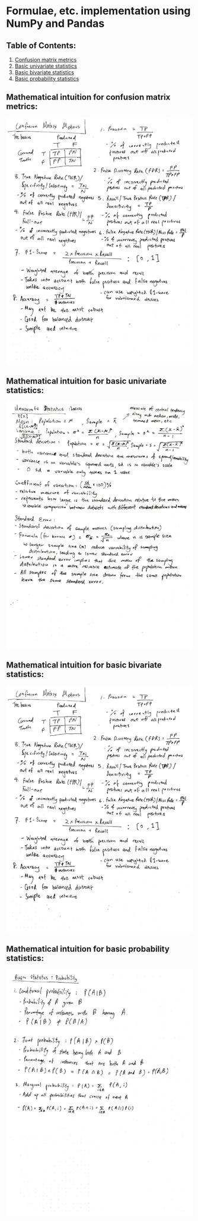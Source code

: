 # Formulae, etc. implementation using NumPy and Pandas

## Table of Contents:
1. [Confusion matrix metrics](#mathematical-intuition-for-confusion-matrix-metrics)
2. [Basic univariate statistics](#mathematical-intuition-for-basic-univariate-statistics)
3. [Basic bivariate statistics](#mathematical-intuition-for-basic-bivariate-statistics)
4. [Basic probability statistics](#mathematical-intuition-for-basic-probability-statistics)

## Mathematical intuition for confusion matrix metrics:
![](../assets/utils/confusion_metrics.jpg)

## Mathematical intuition for basic univariate statistics:
![](../assets/utils/univariate_basics.jpg)

## Mathematical intuition for basic bivariate statistics:
![](../assets/utils/bivariate_basics.jpg)

## Mathematical intuition for basic probability statistics:
![](../assets/utils/probability_basics.jpg)
